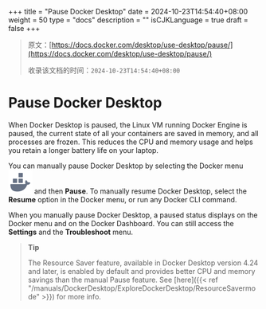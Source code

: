 +++
title = "Pause Docker Desktop"
date = 2024-10-23T14:54:40+08:00
weight = 50
type = "docs"
description = ""
isCJKLanguage = true
draft = false
+++

> 原文：[https://docs.docker.com/desktop/use-desktop/pause/](https://docs.docker.com/desktop/use-desktop/pause/)
>
> 收录该文档的时间：`2024-10-23T14:54:40+08:00`

# Pause Docker Desktop

When Docker Desktop is paused, the Linux VM running Docker Engine is paused, the current state of all your containers are saved in memory, and all processes are frozen. This reduces the CPU and memory usage and helps you retain a longer battery life on your laptop.

You can manually pause Docker Desktop by selecting the Docker menu ![whale menu](PauseDockerDesktop_img/whale-x.svg) and then **Pause**. To manually resume Docker Desktop, select the **Resume** option in the Docker menu, or run any Docker CLI command.

When you manually pause Docker Desktop, a paused status displays on the Docker menu and on the Docker Dashboard. You can still access the **Settings** and the **Troubleshoot** menu.

> **Tip**
>
> The Resource Saver feature, available in Docker Desktop version 4.24 and later, is enabled by default and provides better CPU and memory savings than the manual Pause feature. See [here]({{< ref "/manuals/DockerDesktop/ExploreDockerDesktop/ResourceSavermode" >}}) for more info.
